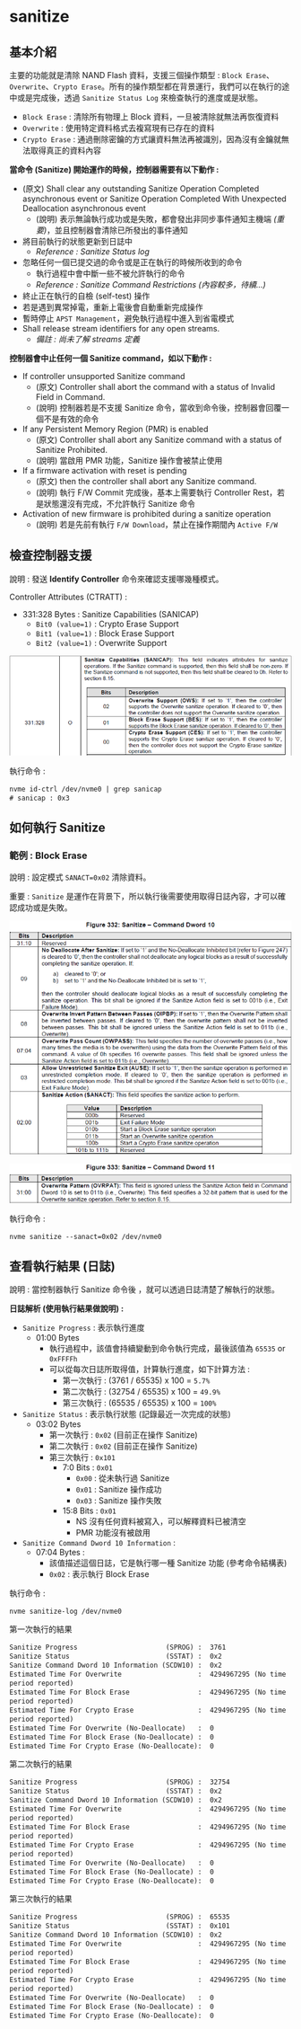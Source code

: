 # sanitize



## 基本介紹

主要的功能就是清除 NAND Flash 資料，支援三個操作類型 : `Block Erase`、`Overwrite`、`Crypto Erase`。所有的操作類型都在背景運行，我們可以在執行的途中或是完成後，透過 `Sanitize Status Log` 來檢查執行的進度或是狀態。

* `Block Erase` : 清除所有物理上 Block 資料，一旦被清除就無法再恢復資料
* `Overwrite` : 使用特定資料格式去複寫現有已存在的資料
* `Crypto Erase` : 通過刪除密鑰的方式讓資料無法再被識別，因為沒有金鑰就無法取得真正的資料內容

**當命令 (Sanitize) 開始運作的時候，控制器需要有以下動作 :** 

* (原文) Shall clear any outstanding Sanitize Operation Completed asynchronous event or Sanitize Operation Completed With Unexpected Deallocation asynchronous event
  * (說明) 表示無論執行成功或是失敗，都會發出非同步事件通知主機端 *(重要)*，並且控制器會清除已所發出的事件通知
* 將目前執行的狀態更新到日誌中
  * *Reference : Sanitize Status log*
* 忽略任何一個已提交過的命令或是正在執行的時候所收到的命令 
  * 執行過程中會中斷一些不被允許執行的命令
  * *Reference : Sanitize Command Restrictions (內容較多，待續...)* 
* 終止正在執行的自檢 (self-test) 操作
* 若是遇到異常掉電，重新上電後會自動重新完成操作
* 暫時停止 `APST Management`，避免執行過程中進入到省電模式
* Shall release stream identifiers for any open streams. 
  * *備註 : 尚未了解 streams 定義*

**控制器會中止任何一個 Sanitize command，如以下動作 :**

* If controller unsupported Sanitize command
  * (原文) Controller shall abort the command with a status of Invalid Field in Command.
  * (說明) 控制器若是不支援 Sanitize 命令，當收到命令後，控制器會回覆一個不是有效的命令
* If any Persistent Memory Region (PMR) is enabled
  * (原文) Controller shall abort any Sanitize command with a status of Sanitize Prohibited.
  * (說明) 當啟用 PMR 功能，Sanitize 操作會被禁止使用
* If a firmware activation with reset is pending
  * (原文) then the controller shall abort any Sanitize command.
  * (說明) 執行 F/W Commit 完成後，基本上需要執行 Controller Rest，若是狀態還沒有完成，不允許執行 Sanitize 命令
* Activation of new firmware is prohibited during a sanitize operation
  * (說明) 若是先前有執行 `F/W Download`，禁止在操作期間內 `Active F/W`



## 檢查控制器支援

說明 : 發送 **Identify Controller** 命令來確認支援哪幾種模式。

Controller Attributes (CTRATT) :

* 331:328 Bytes :  Sanitize Capabilities (SANICAP)
  * `Bit0 (value=1)` : Crypto Erase Support 
  * `Bit1 (value=1)` : Block Erase Support 
  * `Bit2 (value=1)` : Overwrite Support

![](https://github.com/miniedwins/learning/blob/main/nvme/pic/identify_controller/Identify_Controller_SANICAP_Bit0_Bit1_Bit2.png)

執行命令 : 

~~~shell
nvme id-ctrl /dev/nvme0 | grep sanicap
# sanicap : 0x3
~~~



## 如何執行 Sanitize

### 範例 : Block Erase

說明 : 設定模式 `SANACT=0x02` 清除資料。

重要 : `Sanitize` 是運作在背景下，所以執行後需要使用取得日誌內容，才可以確認成功或是失敗。

![](https://github.com/miniedwins/learning/blob/main/nvme/pic/admin_command_set/sanitize_cmd_dw10.png)

![](https://github.com/miniedwins/learning/blob/main/nvme/pic/admin_command_set/sanitize_cmd_dw11.png)

執行命令 : 

~~~shell
nvme sanitize --sanact=0x02 /dev/nvme0
~~~



## 查看執行結果 (日誌)

說明 : 當控制器執行 Sanitize 命令後 ，就可以透過日誌清楚了解執行的狀態。

**日誌解析 (使用執行結果做說明) :**

* `Sanitize Progress` : 表示執行進度
  * 01:00 Bytes
    * 執行過程中，該值會持續變動到命令執行完成，最後該值為 `65535` or `0xFFFFh`
    * 可以從每次日誌所取得值，計算執行進度，如下計算方法 : 
      * 第一次執行 : (3761 / 65535) x 100 = `5.7%`
      * 第二次執行 : (32754 / 65535) x 100 = `49.9%`
      * 第三次執行 : (65535 / 65535) x 100 = `100%`
* `Sanitize Status` : 表示執行狀態 (記錄最近一次完成的狀態)
  * 03:02 Bytes 
    * 第一次執行 : `0x02` (目前正在操作 Sanitize)
    * 第二次執行 : `0x02` (目前正在操作 Sanitize)
    * 第三次執行 : `0x101`
      * 7:0 Bits : `0x01`
        * `0x00` : 從未執行過 Sanitize 
        * `0x01` : Sanitize 操作成功
        * `0x03` : Sanitize 操作失敗
      * 15:8 Bits : `0x01` 
        * NS 沒有任何資料被寫入，可以解釋資料已被清空
        * PMR 功能沒有被啟用
* `Sanitize Command Dword 10 Information` :
  * 07:04 Bytes : 
    * 該值描述這個日誌，它是執行哪一種 Sanitize 功能 (參考命令結構表)
    * `0x02` :  表示執行 Block Erase

執行命令 : 

~~~shell
nvme sanitize-log /dev/nvme0
~~~

第一次執行的結果

~~~shell
Sanitize Progress                      (SPROG) :  3761
Sanitize Status                        (SSTAT) :  0x2
Sanitize Command Dword 10 Information (SCDW10) :  0x2
Estimated Time For Overwrite                   :  4294967295 (No time period reported)
Estimated Time For Block Erase                 :  4294967295 (No time period reported)
Estimated Time For Crypto Erase                :  4294967295 (No time period reported)
Estimated Time For Overwrite (No-Deallocate)   :  0
Estimated Time For Block Erase (No-Deallocate) :  0
Estimated Time For Crypto Erase (No-Deallocate):  0
~~~

第二次執行的結果

~~~shell
Sanitize Progress                      (SPROG) :  32754
Sanitize Status                        (SSTAT) :  0x2
Sanitize Command Dword 10 Information (SCDW10) :  0x2
Estimated Time For Overwrite                   :  4294967295 (No time period reported)
Estimated Time For Block Erase                 :  4294967295 (No time period reported)
Estimated Time For Crypto Erase                :  4294967295 (No time period reported)
Estimated Time For Overwrite (No-Deallocate)   :  0
Estimated Time For Block Erase (No-Deallocate) :  0
Estimated Time For Crypto Erase (No-Deallocate):  0
~~~

第三次執行的結果

~~~shell
Sanitize Progress                      (SPROG) :  65535
Sanitize Status                        (SSTAT) :  0x101
Sanitize Command Dword 10 Information (SCDW10) :  0x2
Estimated Time For Overwrite                   :  4294967295 (No time period reported)
Estimated Time For Block Erase                 :  4294967295 (No time period reported)
Estimated Time For Crypto Erase                :  4294967295 (No time period reported)
Estimated Time For Overwrite (No-Deallocate)   :  0
Estimated Time For Block Erase (No-Deallocate) :  0
Estimated Time For Crypto Erase (No-Deallocate):  0
~~~

